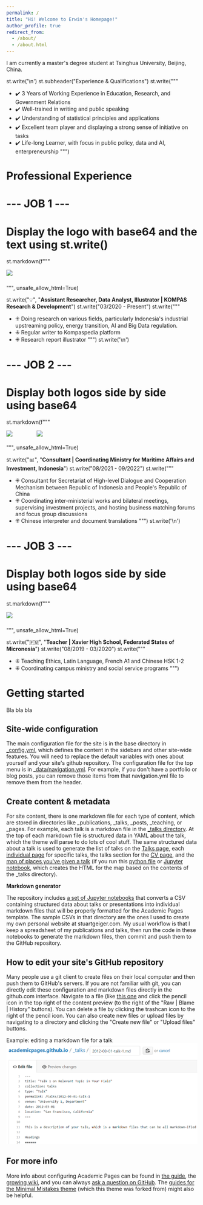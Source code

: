 ```yaml
---
permalink: /
title: "Hi! Welcome to Erwin's Homepage!"
author_profile: true
redirect_from: 
  - /about/
  - /about.html
---
```


I am currently a master's degree student at Tsinghua University, Beijing, China. 

st.write('\n')
st.subheader("Experience & Qualifications")
st.write("""
- ✔️ 3 Years of Working Experience in Education, Research, and Government Relations
- ✔️ Well-trained in writing and public speaking 
- ✔️ Understanding of statistical principles and applications
- ✔️ Excellent team player and displaying a strong sense of initiative on tasks
- ✔️ Life-long Learner, with focus in public policy, data and AI, enterpreneurship 
""")

Professional Experience 
======
# --- JOB 1 ---
# Display the logo with base64 and the text using st.write()
st.markdown(f"""
    <div style="text-align: left; margin-bottom: 20px;">
        <img src="data:image/png;base64,{kompas_logo_base64}" style="width:200px;">
    </div>
""", unsafe_allow_html=True)

st.write("💡", "**Assistant Researcher, Data Analyst, Illustrator | KOMPAS Research & Development**")
st.write("03/2020 - Present")
st.write("""
- ⁜ Doing research on various fields, particularly Indonesia's industrial upstreaming policy, energy transition, AI and Big Data regulation. 
- ⁜ Regular writer to Kompaspedia platform
- ⁜ Research report illustrator
""")
st.write('\n')

# --- JOB 2 ---
# Display both logos side by side using base64
st.markdown(f"""
    <div style="display: flex; align-items: center; margin-bottom: 20px;">
        <img src="data:image/png;base64,{kemenko_logo_base64}" style="width:70px; margin-right: 10px;">
        <img src="data:image/png;base64,{hdcm_logo_base64}" style="width:50px;">
    </div>
""", unsafe_allow_html=True)

st.write("📊", "**Consultant | Coordinating Ministry for Maritime Affairs and Investment, Indonesia**")
st.write("08/2021 - 09/2022")
st.write("""
- ⁜ Consultant for Secretariat of High-level Dialogue and Cooperation Mechanism between Republic of Indonesia and People's Republic of China
- ⁜ Coordinating inter-ministerial works and bilateral meetings, supervising investment projects, and hosting business matching forums and focus group discussions
- ⁜ Chinese interpreter and document translations
""")
st.write('\n')

# --- JOB 3 ---
# Display both logos side by side using base64
st.markdown(f"""
    <div style="text-align: left; margin-bottom: 20px;">
        <img src="data:image/png;base64,{xavier_logo_base64}" style="width:50px;">
    </div>
""", unsafe_allow_html=True)

st.write("🇫🇲", "**Teacher | Xavier High School, Federated States of Micronesia**")
st.write("08/2019 - 03/2020")
st.write("""
- ⁜ Teaching Ethics, Latin Language, French A1 and Chinese HSK 1-2
- ⁜ Coordinating campus ministry and social service programs
""")

Getting started
======
Bla bla bla

Site-wide configuration
------
The main configuration file for the site is in the base directory in [_config.yml](https://github.com/academicpages/academicpages.github.io/blob/master/_config.yml), which defines the content in the sidebars and other site-wide features. You will need to replace the default variables with ones about yourself and your site's github repository. The configuration file for the top menu is in [_data/navigation.yml](https://github.com/academicpages/academicpages.github.io/blob/master/_data/navigation.yml). For example, if you don't have a portfolio or blog posts, you can remove those items from that navigation.yml file to remove them from the header. 

Create content & metadata
------
For site content, there is one markdown file for each type of content, which are stored in directories like _publications, _talks, _posts, _teaching, or _pages. For example, each talk is a markdown file in the [_talks directory](https://github.com/academicpages/academicpages.github.io/tree/master/_talks). At the top of each markdown file is structured data in YAML about the talk, which the theme will parse to do lots of cool stuff. The same structured data about a talk is used to generate the list of talks on the [Talks page](https://academicpages.github.io/talks), each [individual page](https://academicpages.github.io/talks/2012-03-01-talk-1) for specific talks, the talks section for the [CV page](https://academicpages.github.io/cv), and the [map of places you've given a talk](https://academicpages.github.io/talkmap.html) (if you run this [python file](https://github.com/academicpages/academicpages.github.io/blob/master/talkmap.py) or [Jupyter notebook](https://github.com/academicpages/academicpages.github.io/blob/master/talkmap.ipynb), which creates the HTML for the map based on the contents of the _talks directory).

**Markdown generator**

The repository includes [a set of Jupyter notebooks](https://github.com/academicpages/academicpages.github.io/tree/master/markdown_generator
) that converts a CSV containing structured data about talks or presentations into individual markdown files that will be properly formatted for the Academic Pages template. The sample CSVs in that directory are the ones I used to create my own personal website at stuartgeiger.com. My usual workflow is that I keep a spreadsheet of my publications and talks, then run the code in these notebooks to generate the markdown files, then commit and push them to the GitHub repository.

How to edit your site's GitHub repository
------
Many people use a git client to create files on their local computer and then push them to GitHub's servers. If you are not familiar with git, you can directly edit these configuration and markdown files directly in the github.com interface. Navigate to a file (like [this one](https://github.com/academicpages/academicpages.github.io/blob/master/_talks/2012-03-01-talk-1.md) and click the pencil icon in the top right of the content preview (to the right of the "Raw | Blame | History" buttons). You can delete a file by clicking the trashcan icon to the right of the pencil icon. You can also create new files or upload files by navigating to a directory and clicking the "Create new file" or "Upload files" buttons. 

Example: editing a markdown file for a talk
![Editing a markdown file for a talk](/images/editing-talk.png)

For more info
------
More info about configuring Academic Pages can be found in [the guide](https://academicpages.github.io/markdown/), the [growing wiki](https://github.com/academicpages/academicpages.github.io/wiki), and you can always [ask a question on GitHub](https://github.com/academicpages/academicpages.github.io/discussions). The [guides for the Minimal Mistakes theme](https://mmistakes.github.io/minimal-mistakes/docs/configuration/) (which this theme was forked from) might also be helpful.
